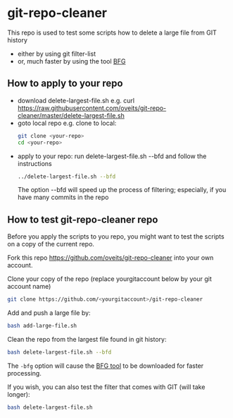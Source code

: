 # git-repo-cleaner
This repo is used to test some scripts how to delete a large file from GIT history
- either by using git filter-list
- or, much faster by using the tool [BFG](https://rtyley.github.io/bfg-repo-cleaner/)

## How to apply to your repo

- download delete-largest-file.sh
  e.g. curl https://raw.githubusercontent.com/oveits/git-repo-cleaner/master/delete-largest-file.sh
- goto local repo
  e.g. clone to local:
  ```bash
  git clone <your-repo>
  cd <your-repo>
  ```
- apply to your repo: run delete-largest-file.sh --bfd and follow the instructions
  ```bash
  ../delete-largest-file.sh --bfd
  ```
  The option --bfd will speed up the process of filtering; especially, if you have many commits in the repo

## How to test git-repo-cleaner repo

Before you apply the scripts to you repo, you might want to test the scripts on a copy of the current repo.

Fork this repo https://github.com/oveits/git-repo-cleaner into your own account.

Clone your copy of the repo (replace yourgitaccount below by your git account name)
```bash
git clone https://github.com/<yourgitaccount>/git-repo-cleaner
```

Add and push a large file by:
```bash
bash add-large-file.sh
```

Clean the repo from the largest file found in git history:
```bash
bash delete-largest-file.sh --bfd
```
The `-bfg` option will cause the [BFG tool](https://rtyley.github.io/bfg-repo-cleaner/) to be downloaded for faster processing.

If you wish, you can also test the filter that comes with GIT (will take longer):
```bash
bash delete-largest-file.sh
```
